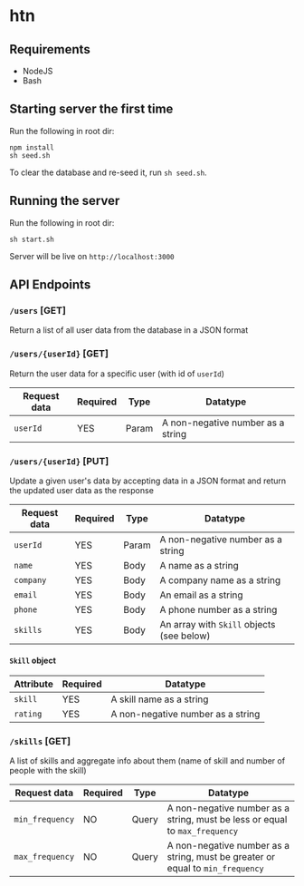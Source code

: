 # htn

## Requirements

- NodeJS
- Bash

## Starting server the first time

Run the following in root dir:

```
npm install
sh seed.sh
```

To clear the database and re-seed it, run `sh seed.sh`.

## Running the server

Run the following in root dir:

```
sh start.sh
```

Server will be live on `http://localhost:3000`

## API Endpoints

### `/users` \[GET\]

Return a list of all user data from the database in a JSON format

### `/users/{userId}` \[GET\]

Return the user data for a specific user (with id of `userId`)

| Request data | Required | Type  | Datatype                          |
| ------------ | -------- | ----- | --------------------------------- |
| `userId`     | YES      | Param | A non-negative number as a string |

### `/users/{userId}` \[PUT\]

Update a given user's data by accepting data in a JSON format and return the updated user data as the response

| Request data | Required | Type  | Datatype                                  |
| ------------ | -------- | ----- | ----------------------------------------- |
| `userId`     | YES      | Param | A non-negative number as a string         |
| `name`       | YES      | Body  | A name as a string                        |
| `company`    | YES      | Body  | A company name as a string                |
| `email`      | YES      | Body  | An email as a string                      |
| `phone`      | YES      | Body  | A phone number as a string                |
| `skills`     | YES      | Body  | An array with `Skill` objects (see below) |

#### `Skill` object

| Attribute | Required | Datatype                          |
| --------- | -------- | --------------------------------- |
| `skill`   | YES      | A skill name as a string          |
| `rating`  | YES      | A non-negative number as a string |

### `/skills` \[GET\]

A list of skills and aggregate info about them (name of skill and number of people with the skill)

| Request data    | Required | Type  | Datatype                                                                       |
| --------------- | -------- | ----- | ------------------------------------------------------------------------------ |
| `min_frequency` | NO       | Query | A non-negative number as a string, must be less or equal to `max_frequency`    |
| `max_frequency` | NO       | Query | A non-negative number as a string, must be greater or equal to `min_frequency` |
